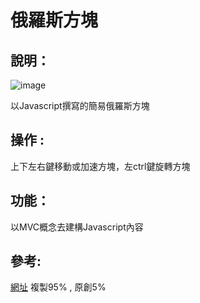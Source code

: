 # 俄羅斯方塊

## 說明：

![image](https://i.imgur.com/WF2HGRt.jpeg)

以Javascript撰寫的簡易俄羅斯方塊

## 操作 :

上下左右鍵移動或加速方塊，左ctrl鍵旋轉方塊

## 功能：

以MVC概念去建構Javascript內容

## 參考:
[網址](https://www.youtube.com/watch?v=rAUn1Lom6dw&list=LL&index=1&t=4955s)
複製95% , 原創5%
